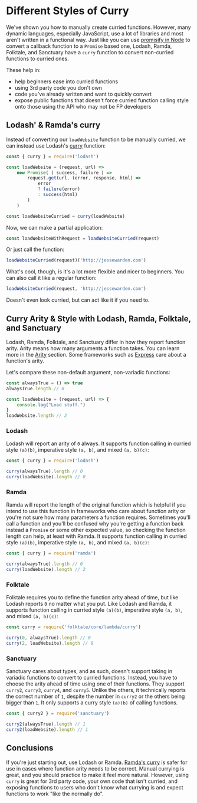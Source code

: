 # Different Styles of Curry

We've shown you how to manually create curried functions. However, many dynamic languages, especially JavaScript, use a lot of libraries and most aren't written in a functional way. Just like you can use [promisify in Node](https://nodejs.org/dist/latest-v8.x/docs/api/util.html#util_util_promisify_original) to convert a callback function to a `Promise` based one, Lodash, Ramda, Folktale, and Sanctuary have a `curry` function to convert non-curried functions to curried ones.

These help in:
- help beginners ease into curried functions
- using 3rd party code you don't own
- code you've already written and want to quickly convert
- expose public functions that doesn't force curried function calling style onto those using the API who may not be FP developers

## Lodash' & Ramda's curry

Instead of converting our `loadWebsite` function to be manually curried, we can instead use Lodash's [curry](https://lodash.com/docs/4.17.10#curry) function:

```javascript
const { curry } = require('lodash')

const loadWebsite = (request, url) =>
    new Promise( ( success, failure ) =>
        request.get(url, (error, response, html) =>
            error
            ? failure(error)
            : success(html)
        )
    )

const loadWebsiteCurried = curry(loadWebsite)
```

Now, we can make a partial application:

```javascript
const loadWebsiteWithRequest = loadWebsiteCurried(request)
```

Or just call the function:

```javascript
loadWebsiteCurried(request)('http://jessewarden.com')
```

What's cool, though, is it's a lot more flexible and nicer to beginners. You can also call it like a regular function:

```javascript
loadWebsiteCurried(request, 'http://jessewarden.com')
```

Doesn't even look curried, but can act like it if you need to.

## Curry Arity & Style with Lodash, Ramda, Folktale, and Sanctuary

Lodash, Ramda, Folktale, and Sanctuary differ in how they report function arity. Arity means how many arguments a function takes. You can learn more in the [Arity](arity.md) section. Some frameworks such as [Express](https://expressjs.com/) care about a function's arity. 

Let's compare these non-default argument, non-variadic functions:

```javascript
const alwaysTrue = () => true
alwaysTrue.length // 0

const loadWebsite = (request, url) => {
    console.log("Load stuff.")
}
loadWebsite.length // 2
```

### Lodash

Lodash will report an arity of `0` always. It supports function calling in curried style `(a)(b)`, imperative style `(a, b)`, and mixed `(a, b)(c)`:

```javascript
const { curry } = require('lodash')

curry(alwaysTrue).length // 0
curry(loadWebsite).length // 0
```

### Ramda

Ramda will report the length of the original function which is helpful if you intend to use this function in frameworks who care about function arity or you're not sure how many parameters a function requires. Sometimes you'll call a function and you'll be confused why you're getting a function back instead a `Promise` or some other expected value, so checking the function length can help, at least with Ramda. It supports function calling in curried style `(a)(b)`, imperative style `(a, b)`, and mixed `(a, b)(c)`:

```javascript
const { curry } = require('ramda')

curry(alwaysTrue).length // 0
curry(loadWebsite).length // 2
```

### Folktale

Folktale requires you to define the function arity ahead of time, but like Lodash reports `0` no matter what you put. Like Lodash and Ramda, it supports function calling in curried style `(a)(b)`, imperative style `(a, b)`, and mixed `(a, b)(c)`:

```javascript
const curry = require('folktale/core/lambda/curry')

curry(0, alwaysTrue).length // 0
curry(2, loadWebsite).length // 0
```

### Sanctuary

Sanctuary cares about types, and as such, doesn't support taking in variadic functions to convert to curried functions. Instead, you have to choose the arity ahead of time using one of their functions. They support `curry2`, `curry3`, `curry4`, and `curry5`. Unlike the others, it technically reports the correct number of `1`, despite the number in `curry2` or the others being bigger than `1`. It only supports a curry style `(a)(b)` of calling functions.

```javascript
const { curry2 } = require('sanctuary')

curry2(alwaysTrue).length // 1
curry2(loadWebsite).length // 1
```

## Conclusions

If you're just starting out, use Lodash or Ramda. [Ramda's curry](https://ramdajs.com/docs/#curry) is safer for use in cases where function arity needs to be correct. Manual currying is great, and you should practice to make it feel more natural. However, using `curry` is great for 3rd party code, your own code that isn't curried, and exposing functions to users who don't know what currying is and expect functions to work "like the normally do".
